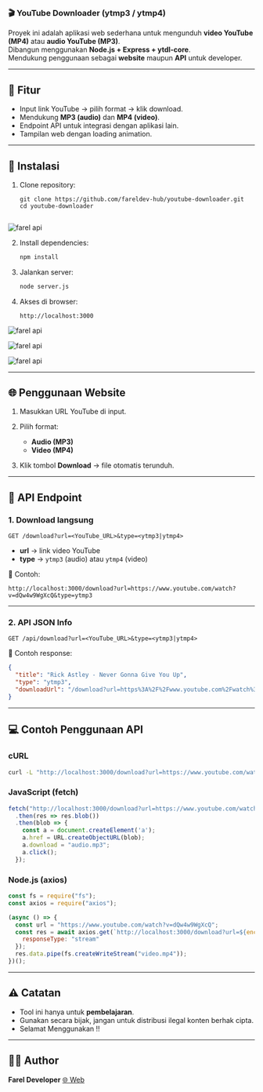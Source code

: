 ### 🎬 YouTube Downloader (ytmp3 / ytmp4)

Proyek ini adalah aplikasi web sederhana untuk mengunduh **video YouTube (MP4)** atau **audio YouTube (MP3)**.  
Dibangun menggunakan **Node.js + Express + ytdl-core**.  
Mendukung penggunaan sebagai **website** maupun **API** untuk developer.

---

## 🚀 Fitur
- Input link YouTube → pilih format → klik download.
- Mendukung **MP3 (audio)** dan **MP4 (video)**.
- Endpoint API untuk integrasi dengan aplikasi lain.
- Tampilan web dengan loading animation.

---

## 📂 Instalasi

1. Clone repository:
   ```
   git clone https://github.com/fareldev-hub/youtube-downloader.git
   cd youtube-downloader
````
   ````
![farel api](screenshot/terminal.jpg)

2. Install dependencies:

   ```bash
   npm install
   ```

3. Jalankan server:

   ```bash
   node server.js
   ```

4. Akses di browser:

   ```
   http://localhost:3000
   ```

![farel api](screenshot/web1.jpg)

![farel api](screenshot/web2.jpg)

![farel api](screenshot/web3.jpg)


---

## 🌐 Penggunaan Website

1. Masukkan URL YouTube di input.
2. Pilih format:

   * **Audio (MP3)**
   * **Video (MP4)**
3. Klik tombol **Download** → file otomatis terunduh.

---

## 🔗 API Endpoint

### **1. Download langsung**

```
GET /download?url=<YouTube_URL>&type=<ytmp3|ytmp4>
```

* **url** → link video YouTube
* **type** → `ytmp3` (audio) atau `ytmp4` (video)

📌 Contoh:

```
http://localhost:3000/download?url=https://www.youtube.com/watch?v=dQw4w9WgXcQ&type=ytmp3
```

---

### **2. API JSON Info**

```
GET /api/download?url=<YouTube_URL>&type=<ytmp3|ytmp4>
```

📌 Contoh response:

```json
{
  "title": "Rick Astley - Never Gonna Give You Up",
  "type": "ytmp3",
  "downloadUrl": "/download?url=https%3A%2F%2Fwww.youtube.com%2Fwatch%3Fv%3DdQw4w9WgXcQ&type=ytmp3"
}
```

---

## 💻 Contoh Penggunaan API

### cURL

```bash
curl -L "http://localhost:3000/download?url=https://www.youtube.com/watch?v=dQw4w9WgXcQ&type=ytmp4" -o video.mp4
```

### JavaScript (fetch)

```js
fetch("http://localhost:3000/download?url=https://www.youtube.com/watch?v=dQw4w9WgXcQ&type=ytmp3")
  .then(res => res.blob())
  .then(blob => {
    const a = document.createElement('a');
    a.href = URL.createObjectURL(blob);
    a.download = "audio.mp3";
    a.click();
  });
```

### Node.js (axios)

```js
const fs = require("fs");
const axios = require("axios");

(async () => {
  const url = "https://www.youtube.com/watch?v=dQw4w9WgXcQ";
  const res = await axios.get(`http://localhost:3000/download?url=${encodeURIComponent(url)}&type=ytmp4`, {
    responseType: "stream"
  });
  res.data.pipe(fs.createWriteStream("video.mp4"));
})();
```


---

## ⚠️ Catatan

* Tool ini hanya untuk **pembelajaran**.
* Gunakan secara bijak, jangan untuk distribusi ilegal konten berhak cipta.
* Selamat Menggunakan !!

---

## 👨‍💻 Author

**Farel Developer**
[🌐 Web](https://farel-alfareza-hub.vercel.app)
